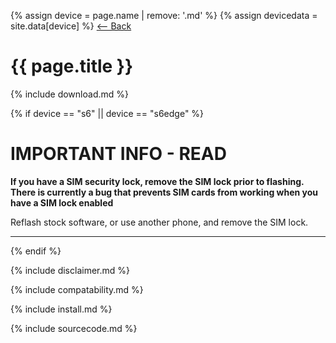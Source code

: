 {% assign device = page.name | remove: '.md' %}
{% assign devicedata = site.data[device] %}
[ <-- Back](/)

# {{ page.title }}

{% include download.md %}

{% if device == "s6" || device == "s6edge" %}
# IMPORTANT INFO - READ 
**If you have a SIM security lock, remove the SIM lock prior to flashing. There is currently a bug that prevents SIM cards from working when you have a SIM lock enabled**

Reflash stock software, or use another phone, and remove the SIM lock. 

----------------------------------------------------------------------------

{% endif %}

{% include disclaimer.md %}

{% include compatability.md %}

{% include install.md %}

{% include sourcecode.md %}